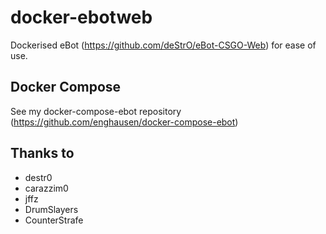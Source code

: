 docker-ebotweb
================
Dockerised eBot (https://github.com/deStrO/eBot-CSGO-Web) for ease of use. 

Docker Compose
--------------
See my docker-compose-ebot repository (https://github.com/enghausen/docker-compose-ebot)

Thanks to
-------
* destr0
* carazzim0
* jffz
* DrumSlayers
* CounterStrafe
